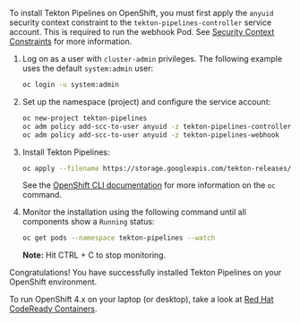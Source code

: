 To install Tekton Pipelines on OpenShift, you must first apply the `anyuid`
security context constraint to the `tekton-pipelines-controller` service
account. This is required to run the webhook Pod.  See [Security Context
Constraints][security-con] for more information.

1. Log on as a user with `cluster-admin` privileges. The following example
   uses the default `system:admin` user:

   ```bash
   oc login -u system:admin
   ```

1. Set up the namespace (project) and configure the service account:

   ```bash
   oc new-project tekton-pipelines
   oc adm policy add-scc-to-user anyuid -z tekton-pipelines-controller
   oc adm policy add-scc-to-user anyuid -z tekton-pipelines-webhook
   ```
1. Install Tekton Pipelines:

   ```bash
   oc apply --filename https://storage.googleapis.com/tekton-releases/pipeline/latest/release.notags.yaml
   ```

   See the [OpenShift CLI documentation][openshift-cli] for more information on
   the `oc` command.

1. Monitor the installation using the following command until all components
   show a `Running` status:

   ```bash
   oc get pods --namespace tekton-pipelines --watch
   ```

   **Note:** Hit CTRL + C to stop monitoring.

Congratulations! You have successfully installed Tekton Pipelines on your
OpenShift environment.

To run OpenShift 4.x on your laptop (or desktop), take a look at [Red Hat
CodeReady Containers](https://github.com/code-ready/crc).

[openshift-cli]: https://docs.openshift.com/container-platform/4.3/cli_reference/openshift_cli/getting-started-cli.html
[security-con]: https://docs.openshift.com/container-platform/4.3/authentication/managing-security-context-constraints.html
